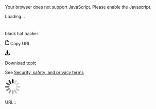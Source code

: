 Your browser does not support JavaScript. Please enable the Javascript.

Loading...

# 

black hat hacker

![Copy URL](media/black-hat-hacker/Copy.png)
Copy URL

![Download](media/black-hat-hacker/Download.png)

Download topic

See [Security, safety, and privacy terms](https://worldready.cloudapp.net/Styleguide/Read?id=2700&topicid=26894)

![In progress](media/black-hat-hacker/activity-large.gif)

URL :
